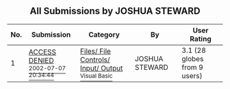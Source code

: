 ﻿<div align="center">

## All Submissions by JOSHUA STEWARD

</div>

No.  | Submission | Category | By   | User Rating
---- | ---------- | -------- | ---- | -----------
1 | [ACCESS DENIED<br /><sup>2002-07-07 20:34:44</sup>](https://github.com/Planet-Source-Code/joshua-steward-access-denied__1-36697) | [Files/ File Controls/ Input/ Output<br /><sup>Visual Basic</sup>](../ByCategory/files-file-controls-input-output__1-3.md) | JOSHUA STEWARD | 3.1 (28 globes from 9 users)
